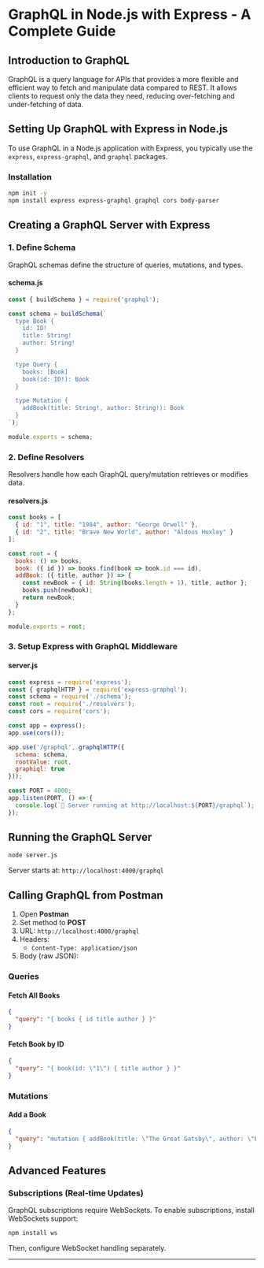 # GraphQL in Node.js with Express - A Complete Guide

## Introduction to GraphQL
GraphQL is a query language for APIs that provides a more flexible and efficient way to fetch and manipulate data compared to REST. It allows clients to request only the data they need, reducing over-fetching and under-fetching of data.

## Setting Up GraphQL with Express in Node.js
To use GraphQL in a Node.js application with Express, you typically use the `express`, `express-graphql`, and `graphql` packages.

### Installation
```sh
npm init -y
npm install express express-graphql graphql cors body-parser
```

## Creating a GraphQL Server with Express
### 1. Define Schema
GraphQL schemas define the structure of queries, mutations, and types. 

#### **schema.js**
```js
const { buildSchema } = require('graphql');

const schema = buildSchema(`
  type Book {
    id: ID!
    title: String!
    author: String!
  }

  type Query {
    books: [Book]
    book(id: ID!): Book
  }

  type Mutation {
    addBook(title: String!, author: String!): Book
  }
`);

module.exports = schema;
```

### 2. Define Resolvers
Resolvers handle how each GraphQL query/mutation retrieves or modifies data.

#### **resolvers.js**
```js
const books = [
  { id: "1", title: "1984", author: "George Orwell" },
  { id: "2", title: "Brave New World", author: "Aldous Huxley" }
];

const root = {
  books: () => books,
  book: ({ id }) => books.find(book => book.id === id),
  addBook: ({ title, author }) => {
    const newBook = { id: String(books.length + 1), title, author };
    books.push(newBook);
    return newBook;
  }
};

module.exports = root;
```

### 3. Setup Express with GraphQL Middleware
#### **server.js**
```js
const express = require('express');
const { graphqlHTTP } = require('express-graphql');
const schema = require('./schema');
const root = require('./resolvers');
const cors = require('cors');

const app = express();
app.use(cors());

app.use('/graphql', graphqlHTTP({
  schema: schema,
  rootValue: root,
  graphiql: true
}));

const PORT = 4000;
app.listen(PORT, () => {
  console.log(`🚀 Server running at http://localhost:${PORT}/graphql`);
});
```

## Running the GraphQL Server
```sh
node server.js
```
Server starts at: `http://localhost:4000/graphql`

## Calling GraphQL from Postman
1. Open **Postman**
2. Set method to **POST**
3. URL: `http://localhost:4000/graphql`
4. Headers:
   - `Content-Type: application/json`
5. Body (raw JSON):

### **Queries**
#### Fetch All Books
```json
{
  "query": "{ books { id title author } }"
}
```
#### Fetch Book by ID
```json
{
  "query": "{ book(id: \"1\") { title author } }"
}
```

### **Mutations**
#### Add a Book
```json
{
  "query": "mutation { addBook(title: \"The Great Gatsby\", author: \"F. Scott Fitzgerald\") { id title author } }"
}
```

## Advanced Features
### **Subscriptions (Real-time Updates)**
GraphQL subscriptions require WebSockets. To enable subscriptions, install WebSockets support:
```sh
npm install ws
```
Then, configure WebSocket handling separately.

---

